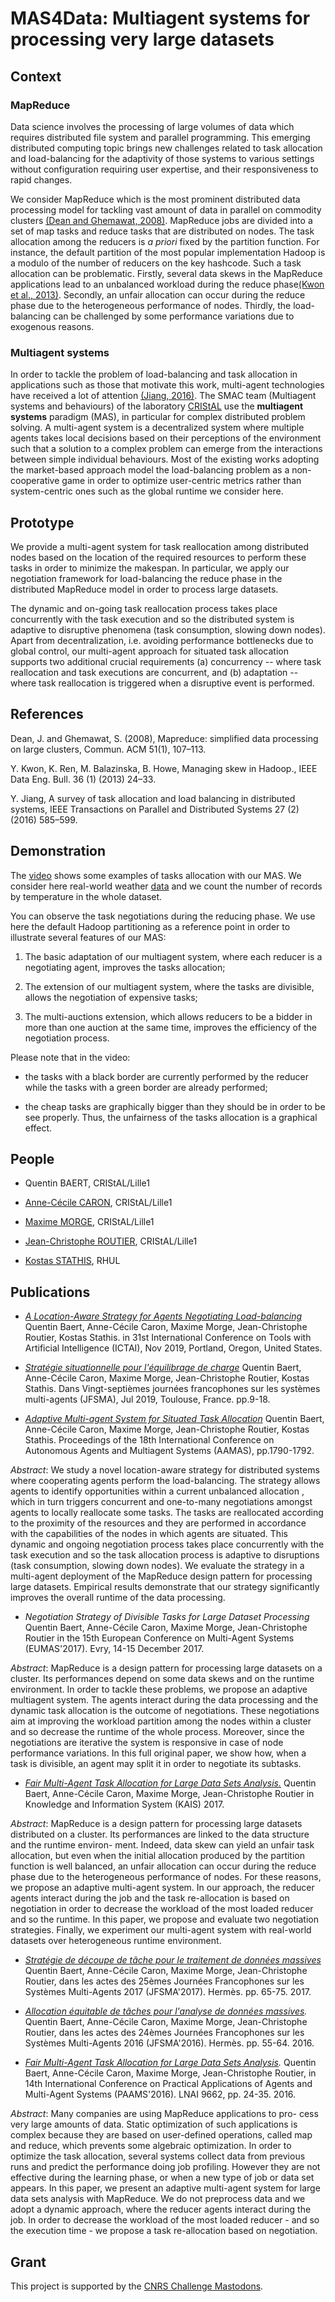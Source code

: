 # MAS4Data: Multiagent systems for processing very large datasets

## Context

### MapReduce

Data science involves the processing of large volumes of data which
requires distributed file system and parallel programming. This
emerging distributed computing topic brings new challenges related to
task allocation and load-balancing for the adaptivity of those systems
to various settings without configuration requiring user expertise,
and their responsiveness to rapid changes.

We consider MapReduce which is the most prominent distributed data
processing model for tackling vast amount of data in parallel on
commodity clusters [(Dean and Ghemawat, 2008)](#1). MapReduce jobs are
divided into a set of map tasks and reduce tasks that are distributed
on nodes. The task allocation among the reducers is <i>a priori</i>
fixed by the partition function. For instance, the default partition
of the most popular implementation Hadoop is a modulo of the number of
reducers on the key hashcode. Such a task allocation can be
problematic. Firstly, several data skews in the MapReduce applications
lead to an unbalanced workload during the reduce phase[(Kwon et al.,
2013)](#2). Secondly, an unfair allocation can occur during the reduce
phase due to the heterogeneous performance of nodes. Thirdly, the
load-balancing can be challenged by some performance variations due to
exogenous reasons.

### Multiagent systems

In order to tackle the problem of load-balancing and task allocation
in applications such as those that motivate this work, multi-agent
technologies have received a lot of attention [(Jiang, 2016)](#3). The
SMAC team (Multiagent systems and behaviours) of the laboratory
[CRIStAL](http://cristal.univ-lille.fr) use the **multiagent systems**
paradigm (MAS), in particular for complex distributed problem solving.
A multi-agent system is a decentralized system where multiple agents
takes local decisions based on their perceptions of the environment
such that a solution to a complex problem can emerge from the
interactions between simple individual behaviours. Most of the
existing works adopting the market-based approach model the
load-balancing problem as a non-cooperative game in order to optimize
user-centric metrics rather than system-centric ones such as the
global runtime we consider here.

## Prototype

We provide a multi-agent system for task reallocation among
distributed nodes based on the location of the required resources to
perform these tasks in order to minimize the makespan.  In particular,
we apply our negotiation framework for load-balancing the reduce phase
in the distributed MapReduce model in order to process large datasets.

The dynamic and on-going task reallocation process takes place
concurrently with the task execution and so the distributed system is
adaptive to disruptive phenomena (task consumption, slowing down
nodes). Apart from decentralization, i.e. avoiding performance
bottlenecks due to global control, our multi-agent approach for
situated task allocation supports two additional crucial requirements
(a) concurrency -- where task reallocation and task executions are
concurrent, and (b) adaptation -- where task reallocation is triggered
when a disruptive event is performed. 

## References

<a name="1">Dean, J. and Ghemawat, S. (2008)</a>, Mapreduce: simplified data
processing on large clusters, Commun. ACM 51(1), 107–113.

<a name="2"> Y. Kwon, K. Ren, M. Balazinska, B. Howe, Managing skew in
Hadoop., IEEE Data Eng. Bull. 36 (1) (2013) 24–33.

<a name="3">Y. Jiang, A survey of task allocation and load balancing
in distributed systems, IEEE Transactions on Parallel and Distributed
Systems 27 (2) (2016) 585–599.

## Demonstration

The [video](https://youtu.be/KLRTV9Wf0rg) shows some examples of tasks allocation with our MAS. We
consider here real-world weather
[data](https://donneespubliques.meteofrance.fr/?fond=produit&id_produit=90&id_rubrique=32g)
and we count the number of records by temperature in the whole
dataset.

You can observe the task negotiations during the reducing phase. We
use here the default Hadoop partitioning as a reference point in
order to illustrate several features of our MAS:

1. The basic adaptation of our multiagent system, where each reducer
is a negotiating agent, improves the tasks allocation;

2. The extension of our multiagent system, where the tasks are
divisible, allows the negotiation of expensive tasks;

3. The multi-auctions extension, which allows reducers to be a bidder
in more than one auction at the same time, improves the efficiency of
the negotiation process.

Please note that in the video:

* the tasks with a black border are currently performed by the reducer
  while the tasks with a green border are already performed;

* the cheap tasks are graphically bigger than they should be in order
  to be see properly. Thus, the unfairness of the tasks allocation is
  a graphical effect.

## People

* Quentin BAERT, CRIStAL/Lille1

* [Anne-Cécile CARON](http://www.lifl.fr/~caronc),  CRIStAL/Lille1

* [Maxime MORGE](http://www.lifl.fr/~morge), CRIStAL/Lille1

* [Jean-Christophe ROUTIER](http://www.lifl.fr/~routier), CRIStAL/Lille1

* [Kostas STATHIS](https://pure.royalholloway.ac.uk/portal/en/persons/kostas-stathis(7f422719-142b-409c-97a8-f3efd9113f6d).html), RHUL

## Publications


- *[A Location-Aware Strategy for Agents Negotiating Load-balancing](https://hal.archives-ouvertes.fr/hal-02344457)*
Quentin Baert, Anne-Cécile Caron, Maxime Morge, Jean-Christophe
Routier, Kostas Stathis. in 31st International Conference on Tools
with Artificial Intelligence (ICTAI), Nov 2019, Portland, Oregon,
United States.

- *[Stratégie situationnelle pour l'équilibrage de charge](https://hal.archives-ouvertes.fr/hal-02173687)*
Quentin Baert, Anne-Cécile Caron, Maxime Morge, Jean-Christophe
Routier, Kostas Stathis. Dans Vingt-septièmes journées francophones
sur les systèmes multi-agents (JFSMA), Jul 2019, Toulouse,
France. pp.9-18.

- *[Adaptive Multi-agent System for Situated Task Allocation](https://hal.archives-ouvertes.fr/hal-02137346)*
Quentin Baert, Anne-Cécile Caron, Maxime Morge, Jean-Christophe
Routier, Kostas Stathis. Proceedings of the 18th International
Conference on Autonomous Agents and Multiagent Systems (AAMAS),
pp.1790-1792.


_Abstract_: We study a novel location-aware strategy for distributed
systems where cooperating agents perform the load-balancing. The
strategy allows agents to identify opportunities within a current
unbalanced allocation , which in turn triggers concurrent and
one-to-many negotiations amongst agents to locally reallocate some
tasks. The tasks are reallocated according to the proximity of the
resources and they are performed in accordance with the capabilities
of the nodes in which agents are situated. This dynamic and ongoing
negotiation process takes place concurrently with the task execution
and so the task allocation process is adaptive to disruptions (task
consumption, slowing down nodes). We evaluate the strategy in a
multi-agent deployment of the MapReduce design pattern for processing
large datasets. Empirical results demonstrate that our strategy
significantly improves the overall runtime of the data processing.


- *Negotiation Strategy of Divisible Tasks for Large Dataset Processing*
Quentin Baert, Anne-Cécile Caron, Maxime Morge, Jean-Christophe Routier in the 15th
European Conference on Multi-Agent Systems (EUMAS'2017). Evry, 14-15 December 2017.

_Abstract_: MapReduce is a design pattern for processing large datasets on a cluster. 
Its performances depend on some data skews and on the runtime environment. 
In order to tackle these problems, we propose an adaptive multiagent system. 
The agents interact during the data processing and the dynamic task allocation is the outcome of negotiations. 
These negotiations aim at improving the workload partition among the nodes within a cluster 
and so decrease the runtime of the whole process. 
Moreover, since the negotiations are iterative the system is responsive in case of node performance variations. 
In this full original paper, we show how, when a task is divisible, an agent may split it in order to negotiate its subtasks.

- *[Fair Multi-Agent Task Allocation for Large Data Sets Analysis.](https://doi.org/10.1007/s10115-017-1087-4)*
Quentin Baert, Anne-Cécile Caron, Maxime Morge, Jean-Christophe Routier in
Knowledge and Information System (KAIS) 2017.

_Abstract_: MapReduce is a design pattern for processing large datasets
distributed on a cluster. Its performances are linked to the data structure and
the runtime environ- ment. Indeed, data skew can yield an unfair task
allocation, but even when the initial allocation produced by the partition
function is well balanced, an unfair allocation can occur during the reduce
phase due to the heterogeneous performance of nodes. For these reasons, we
propose an adaptive multi-agent system. In our approach, the reducer agents
interact during the job and the task re-allocation is based on negotiation in
order to decrease the workload of the most loaded reducer and so the runtime. In
this paper, we propose and evaluate two negotiation strategies. Finally, we
experiment our multi-agent system with real-world datasets over heterogeneous
runtime environment.

- *[Stratégie de découpe de tâche pour le traitement de données massives](https://hal.archives-ouvertes.fr/hal-01558607v1)*
Quentin Baert, Anne-Cécile Caron, Maxime Morge, Jean-Christophe Routier, 
dans les actes des 25èmes Journées Francophones sur les
Systèmes Multi-Agents 2017 (JFSMA'2017). Hermès. pp. 65-75. 2017.

- *[Allocation équitable de tâches pour l'analyse de données massives](https://hal.archives-ouvertes.fr/hal-01383096).*
Quentin Baert, Anne-Cécile Caron, Maxime Morge, Jean-Christophe
Routier, dans les actes des 24èmes Journées Francophones sur les
Systèmes Multi-Agents 2016 (JFSMA'2016). Hermès. pp. 55-64. 2016.

- *[Fair Multi-Agent Task Allocation for Large Data Sets Analysis](https://hal.archives-ouvertes.fr/hal-01327522).*
Quentin Baert, Anne-Cécile Caron, Maxime Morge, Jean-Christophe Routier, in 14th
International Conference on Practical Applications of Agents and Multi-Agent
Systems (PAAMS'2016). LNAI 9662, pp. 24-35. 2016.

_Abstract_: Many companies are using MapReduce applications to pro- cess very
large amounts of data. Static optimization of such applications is complex
because they are based on user-defined operations, called map and reduce, which
prevents some algebraic optimization. In order to optimize the task
allocation, several systems collect data from previous runs and predict the
performance doing job profiling. However they are not effective during the
learning phase, or when a new type of job or data set appears. In this paper, we
present an adaptive multi-agent system for large data sets analysis with
MapReduce. We do not preprocess data and we adopt a dynamic approach, where the
reducer agents interact during the job. In order to decrease the workload of the
most loaded reducer - and so the execution time - we propose a task
re-allocation based on negotiation.

## Grant

This project is supported by the
[CNRS Challenge Mastodons](http://www.cnrs.fr/mi/spip.php?article53).

